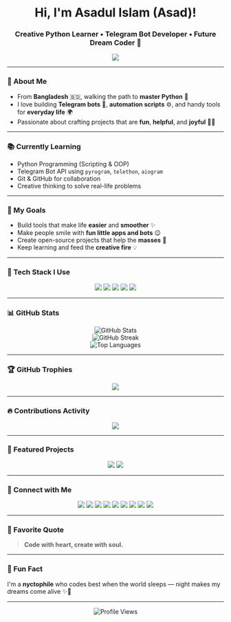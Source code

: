 <h1 align="center">Hi, I'm Asadul Islam (Asad)!</h1>
<h3 align="center">Creative Python Learner • Telegram Bot Developer • Future Dream Coder 💫</h3>

<p align="center">
  <img src="https://readme-typing-svg.demolab.com?font=Fira+Code&size=22&pause=1000&color=F75C7E&center=true&vCenter=true&width=600&lines=I+love+creating+cool+things+with+Python;Bots%2C+Scripts%2C+Fun+Tools+%F0%9F%94%A5;Always+learning%2C+always+growing!+%F0%9F%8E%93" />
</p>

---

### 🖤 About Me

- From **Bangladesh** 🇧🇩, walking the path to **master Python** 🐍  
- I love building **Telegram bots** 🤖, **automation scripts** ⚙️, and handy tools for **everyday life** 🌍  
- Passionate about crafting projects that are **fun**, **helpful**, and **joyful** 🎨✨  

---

### 📚 Currently Learning

- Python Programming (Scripting & OOP)  
- Telegram Bot API using `pyrogram`, `telethon`, `aiogram`  
- Git & GitHub for collaboration  
- Creative thinking to solve real-life problems  

---

### 🎯 My Goals

- Build tools that make life **easier** and **smoother** ✨  
- Make people smile with **fun little apps and bots** 😉  
- Create open-source projects that help the **masses** 🙌  
- Keep learning and feed the **creative fire** 💡  

---

### 🧰 Tech Stack I Use

<p align="center">
  <img src="https://img.shields.io/badge/Python-3776AB?style=for-the-badge&logo=python&logoColor=white" />
  <img src="https://img.shields.io/badge/Pyrogram-2CA5E0?style=for-the-badge&logo=telegram&logoColor=white" />
  <img src="https://img.shields.io/badge/Telethon-0088cc?style=for-the-badge&logo=telegram&logoColor=white" />
  <img src="https://img.shields.io/badge/Aiogram-blue?style=for-the-badge&logo=python&logoColor=white" />
  <img src="https://img.shields.io/badge/GitHub-181717?style=for-the-badge&logo=github&logoColor=white" />
</p>

---

### 📊 GitHub Stats

<p align="center">
  <img src="https://github-readme-stats.vercel.app/api?username=asadofc&show_icons=true&theme=radical" alt="GitHub Stats" />  
  <br />
  <img src="https://github-readme-streak-stats.herokuapp.com?user=asadofc&theme=radical&hide_border=false" alt="GitHub Streak" />
  <br />
  <img src="https://github-readme-stats.vercel.app/api/top-langs/?username=asadofc&layout=compact&theme=radical" alt="Top Languages" />
</p>

---

### 🏆 GitHub Trophies

<p align="center">
  <img src="https://github-profile-trophy.vercel.app/?username=asadofc&theme=onedark&no-frame=true&margin-w=10" />
</p>

---

### 🔥 Contributions Activity

<p align="center">
  <img src="https://github-readme-activity-graph.vercel.app/graph?username=asadofc&theme=radical&hide_border=true" />
</p>

---

### 📌 Featured Projects

<p align="center">
  <a href="https://github.com/asadofc/vanishguy-bot"><img src="https://img.shields.io/badge/My_Bot-Python-3776AB?style=for-the-badge&logo=python&logoColor=white" /></a>
  <a href="https://github.com/asadofc/quizydude-bot"><img src="https://img.shields.io/badge/Auto_Script-Pyrogram-2CA5E0?style=for-the-badge&logo=telegram&logoColor=white" /></a>
</p>

---

### 💌 Connect with Me

<p align="center">
  <a href="https://t.me/asad_ofc"><img src="https://img.shields.io/badge/Telegram-2CA5E0?style=for-the-badge&logo=telegram&logoColor=white" /></a>
  <a href="mailto:mr.asadul.islam00@gmail.com"><img src="https://img.shields.io/badge/Gmail-D14836?style=for-the-badge&logo=gmail&logoColor=white" /></a>
  <a href="https://youtube.com/@asad_ofc"><img src="https://img.shields.io/badge/YouTube-FF0000?style=for-the-badge&logo=youtube&logoColor=white" /></a>
  <a href="https://instagram.com/aasad_ofc"><img src="https://img.shields.io/badge/Instagram-E4405F?style=for-the-badge&logo=instagram&logoColor=white" /></a>
  <a href="https://tiktok.com/@asad_ofc"><img src="https://img.shields.io/badge/TikTok-000000?style=for-the-badge&logo=tiktok&logoColor=white" /></a>
  <a href="https://x.com/asad_ofc"><img src="https://img.shields.io/badge/X-000000?style=for-the-badge&logo=twitter&logoColor=white" /></a>
  <a href="https://facebook.com/aasad.ofc"><img src="https://img.shields.io/badge/Facebook-1877F2?style=for-the-badge&logo=facebook&logoColor=white" /></a>
  <a href="https://www.threads.net/@aasad_ofc"><img src="https://img.shields.io/badge/Threads-000000?style=for-the-badge&logo=threads&logoColor=white" /></a>
  <a href="https://discord.com/users/1067999831416635473"><img src="https://img.shields.io/badge/Discord-asad__ofc-5865F2?style=for-the-badge&logo=discord&logoColor=white" /></a>
</p>

---

### 💖 Favorite Quote

> **Code with heart, create with soul.**

---

### 🌙 Fun Fact

I'm a **nyctophile** who codes best when the world sleeps — night makes my dreams come alive ✨🌌

---

<p align="center">
  <img src="https://komarev.com/ghpvc/?username=asadofc&label=Profile+Views&color=blueviolet&style=flat" alt="Profile Views" />
</p>
